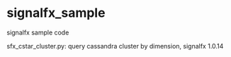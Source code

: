 # signalfx_sample
signalfx sample code

sfx_cstar_cluster.py: query cassandra cluster by dimension, signalfx 1.0.14
